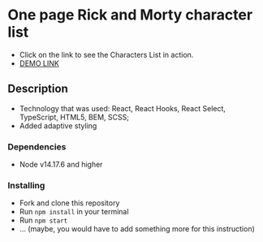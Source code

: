 # One page Rick and Morty character list
- Click on the link to see the Characters List in action.
- [DEMO LINK](https://serhiikirik.github.io/rick-morty/)

## Description
- Technology that was used: React, React Hooks, React Select, TypeScript, HTML5, BEM, SCSS;
- Added adaptive styling


### Dependencies
* Node v14.17.6 and higher


### Installing
* Fork and clone this repository
* Run `npm install` in your terminal
* Run `npm start`
* ... (maybe, you would have to add something more for this instruction)
